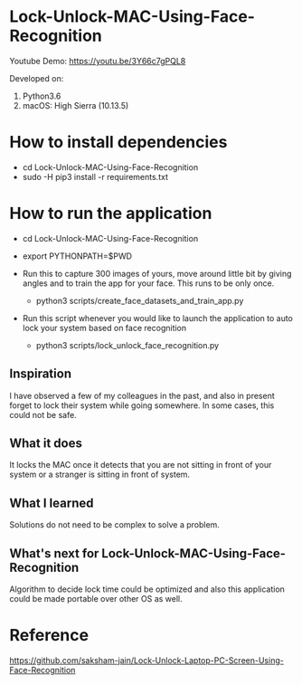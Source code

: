 # Lock-Unlock-MAC-Using-Face-Recognition

Youtube Demo: https://youtu.be/3Y66c7gPQL8

Developed on:
1. Python3.6
2. macOS: High Sierra (10.13.5)

# How to install dependencies
 - cd Lock-Unlock-MAC-Using-Face-Recognition
 - sudo -H pip3 install -r requirements.txt

# How to run the application
- cd Lock-Unlock-MAC-Using-Face-Recognition
- export PYTHONPATH=$PWD
- Run this to capture 300 images of yours, move around little bit by giving angles and to train the app for your face. This runs to be only once.
    - python3 scripts/create_face_datasets_and_train_app.py

- Run this script whenever you would like to launch the application to auto lock your system based on face recognition
    - python3 scripts/lock_unlock_face_recognition.py

## Inspiration
I have observed a few of my colleagues in the past, and also in present forget to lock their system while going somewhere. In some cases, this could not be safe.

## What it does
It locks the MAC once it detects that you are not sitting in front of your system or a stranger is sitting in front of system.

## What I learned
Solutions do not need to be complex to solve a problem.

## What's next for Lock-Unlock-MAC-Using-Face-Recognition
Algorithm to decide lock time could be optimized and also this application could be made portable over other OS as well.

# Reference
https://github.com/saksham-jain/Lock-Unlock-Laptop-PC-Screen-Using-Face-Recognition



